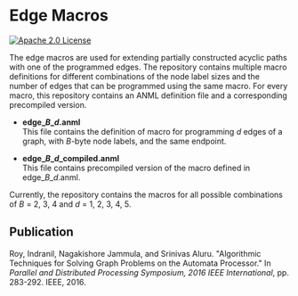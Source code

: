 # Edge Macros
[![Apache 2.0 License](https://img.shields.io/badge/license-Apache%20v2.0-blue.svg)](LICENSE)

The edge macros are used for extending partially constructed acyclic paths with one of the programmed edges.
The repository contains multiple macro definitions for different combinations of the node label sizes and the number of edges that can be programmed using the same macro.
For every macro, this repository contains an ANML definition file and a corresponding precompiled version.

* **edge_*B*_*d*.anml**  
This file contains the definition of macro for programming *d* edges of a graph, with *B*-byte node labels, and the same endpoint.

* **edge_*B*_*d*_compiled.anml**  
This file contains precompiled version of the macro defined in edge_*B*_*d*.anml.

Currently, the repository contains the macros for all possible combinations of *B* = 2, 3, 4 and *d* = 1, 2, 3, 4, 5.

## Publication
Roy, Indranil, Nagakishore Jammula, and Srinivas Aluru. "Algorithmic Techniques for Solving Graph Problems on the Automata Processor." In _Parallel and Distributed Processing Symposium, 2016 IEEE International_, pp. 283-292. IEEE, 2016.
